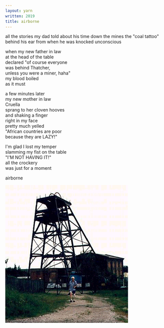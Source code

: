 ```yaml
---
layout: yarn
written: 2019
title: airborne
---
```


<div class="poem">
all the stories my dad told  
about his time down the mines  
the "coal tattoo" behind his ear  
from when he was knocked  
unconscious  


when my new father in law  
at the head of the table  
declared "of course everyone  
was behind Thatcher,  
unless you were a miner, haha"  
my blood boiled  
as it must


a few minutes later  
my new mother in law  
Cruella  
sprang to her cloven hooves  
and shaking a finger  
right in my face  
pretty much yelled  
"African countries are poor  
because they are LAZY!"


I'm glad I lost my temper  
slamming my fist on the table  
"I'M NOT HAVING IT!"  
all the crockery  
was just for a moment


airborne
</div>

![Colm at the pithead](/assets/images/bucket/pithead.jpg "Colm at the pithead")

